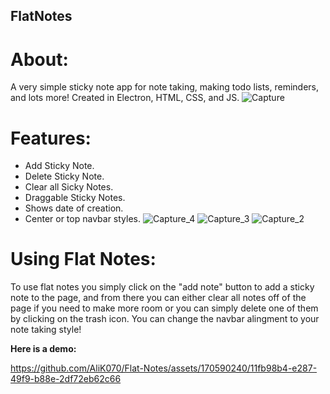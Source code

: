 ## FlatNotes


# About:

A very simple sticky note app for note taking, making todo lists, reminders, and lots more! Created in Electron, HTML, CSS, and JS. 
![Capture](https://github.com/AliK070/Flat-Notes/assets/170590240/f3ee5693-7ba0-49ba-b470-96135779fbac)


# Features: 

- Add Sticky Note.
- Delete Sticky Note.
- Clear all Sicky Notes.
- Draggable Sticky Notes.
- Shows date of creation.
- Center or top navbar styles.
![Capture_4](https://github.com/AliK070/Flat-Notes/assets/170590240/e037b567-184b-4f41-9631-16a44a3593bd)
![Capture_3](https://github.com/AliK070/Flat-Notes/assets/170590240/9b0be936-df6d-40d3-991a-47a27d32cd86)
![Capture_2](https://github.com/AliK070/Flat-Notes/assets/170590240/9424888f-9165-442e-82ab-2f49c407ad61)


# Using Flat Notes:

To use flat notes you simply click on the "add note" button to add a sticky note to the page, and from there you can either clear all notes off of the page if you need to make more room or you can simply delete one of them by clicking on the trash icon. You can change the navbar alingment to your note taking style! 

**Here is a demo:** 

https://github.com/AliK070/Flat-Notes/assets/170590240/11fb98b4-e287-49f9-b88e-2df72eb62c66


